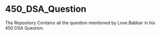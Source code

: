 # 450_DSA_Question
The Repository Contains all the question mentioned by Love Babbar in his 450 DSA Question.

